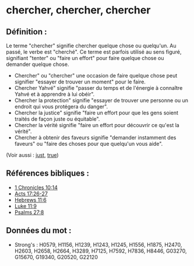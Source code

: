 # chercher, chercher, chercher

## Définition :

Le terme "chercher" signifie chercher quelque chose ou quelqu'un. Au passé, le verbe est "cherché". Ce terme est parfois utilisé au sens figuré, signifiant "tenter" ou "faire un effort" pour faire quelque chose ou demander quelque chose.

* Chercher" ou "chercher" une occasion de faire quelque chose peut signifier "essayer de trouver un moment" pour le faire.
* Chercher Yahvé" signifie "passer du temps et de l'énergie à connaître Yahvé et à apprendre à lui obéir".
* Chercher la protection" signifie "essayer de trouver une personne ou un endroit qui vous protégera du danger".
* Chercher la justice" signifie "faire un effort pour que les gens soient traités de façon juste ou équitable".
* Chercher la vérité signifie "faire un effort pour découvrir ce qu'est la vérité".
* Chercher à obtenir des faveurs signifie "demander instamment des faveurs" ou "faire des choses pour que quelqu'un vous aide".

(Voir aussi : [just](../kt/justice.md), [true](../kt/true.md))

## Références bibliques :

* [1 Chronicles 10:14](rc://en/tn/help/1ch/10/14)
* [Acts 17:26-27](rc://en/tn/help/act/17/26)
* [Hebrews 11:6](rc://en/tn/help/heb/11/06)
* [Luke 11:9](rc://en/tn/help/luk/11/09)
* [Psalms 27:8](rc://en/tn/help/psa/027/08)

## Données du mot :

* Strong's : H0579, H1156, H1239, H1243, H1245, H1556, H1875, H2470, H2603, H2658, H2664, H3289, H7125, H7592, H7836, H8446, G03270, G15670, G19340, G20520, G22120
